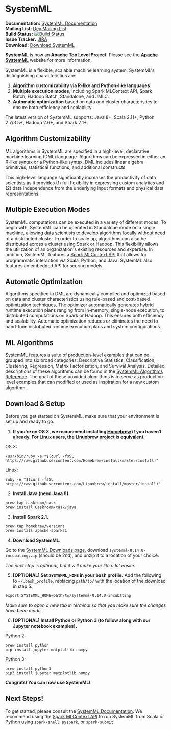 <!--
{% comment %}
Licensed to the Apache Software Foundation (ASF) under one or more
contributor license agreements.  See the NOTICE file distributed with
this work for additional information regarding copyright ownership.
The ASF licenses this file to you under the Apache License, Version 2.0
(the "License"); you may not use this file except in compliance with
the License.  You may obtain a copy of the License at

http://www.apache.org/licenses/LICENSE-2.0

Unless required by applicable law or agreed to in writing, software
distributed under the License is distributed on an "AS IS" BASIS,
WITHOUT WARRANTIES OR CONDITIONS OF ANY KIND, either express or implied.
See the License for the specific language governing permissions and
limitations under the License.
{% endcomment %}
-->

# SystemML

**Documentation:** [SystemML Documentation](http://systemml.apache.org/documentation)<br/>
**Mailing List:** [Dev Mailing List](mailto:dev@systemml.apache.org)<br/>
**Build Status:** [![Build Status](https://sparktc.ibmcloud.com/jenkins/job/SystemML-DailyTest/badge/icon)](https://sparktc.ibmcloud.com/jenkins/job/SystemML-DailyTest)<br/>
**Issue Tracker:** [JIRA](https://issues.apache.org/jira/browse/SYSTEMML)<br/>
**Download:** [Download SystemML](http://systemml.apache.org/download.html)<br/>

**SystemML** is now an **Apache Top Level Project**! Please see the [**Apache SystemML**](http://systemml.apache.org/)
website for more information.

SystemML is a flexible, scalable machine learning system.
SystemML's distinguishing characteristics are:

  1. **Algorithm customizability via R-like and Python-like languages**.
  2. **Multiple execution modes**, including Spark MLContext API, Spark Batch, Hadoop Batch, Standalone, and JMLC.
  3. **Automatic optimization** based on data and cluster characteristics to ensure both efficiency and scalability.

The latest version of SystemML supports: Java 8+, Scala 2.11+, Python 2.7/3.5+, Hadoop 2.6+, and Spark 2.1+.


## Algorithm Customizability

ML algorithms in SystemML are specified in a high-level, declarative machine learning (DML) language.
Algorithms can be expressed in either an R-like syntax or a Python-like syntax. DML includes
linear algebra primitives, statistical functions, and additional constructs.

This high-level language significantly increases the productivity of
data scientists as it provides (1) full flexibility in expressing custom
analytics and (2) data independence from the underlying input formats and
physical data representations.


## Multiple Execution Modes

SystemML computations can be executed in a variety of different modes. To begin with, SystemML
can be operated in Standalone mode on a single machine, allowing data scientists to develop
algorithms locally without need of a distributed cluster. In order to scale up, algorithms can also be distributed
across a cluster using Spark or Hadoop.
This flexibility allows the utilization of an organization's existing resources and expertise.
In addition, SystemML features a
[Spark MLContext API](http://apache.github.io/incubator-systemml/spark-mlcontext-programming-guide.html)
that allows for programmatic interaction via Scala, Python, and Java. SystemML also features an
embedded API for scoring models.


## Automatic Optimization

Algorithms specified in DML are dynamically compiled and optimized based on data and cluster characteristics
using rule-based and cost-based optimization techniques. The optimizer automatically generates hybrid runtime
execution plans ranging from in-memory, single-node execution, to distributed computations on Spark or Hadoop.
This ensures both efficiency and scalability. Automatic optimization reduces or eliminates the need to hand-tune
distributed runtime execution plans and system configurations.

## ML Algorithms

SystemML features a suite of production-level examples that can be grouped into six broad categories:
Descriptive Statistics, Classification, Clustering, Regression, Matrix Factorization, and Survival Analysis.
Detailed descriptions of these algorithms can be found in the
[SystemML Algorithms Reference](http://apache.github.io/incubator-systemml/algorithms-reference.html).  The goal of these provided algorithms is to serve as production-level examples that can modified or used as inspiration for a new custom algorithm.

## Download & Setup

Before you get started on SystemML, make sure that your environment is set up and ready to go.

  1. **If you’re on OS X, we recommend installing [Homebrew](http://brew.sh) if you haven’t already.  For Linux users, the [Linuxbrew project](http://linuxbrew.sh/) is equivalent.**

  OS X:
  ```
  /usr/bin/ruby -e "$(curl -fsSL https://raw.githubusercontent.com/Homebrew/install/master/install)"
  ```
  Linux:
  ```
  ruby -e "$(curl -fsSL https://raw.githubusercontent.com/Linuxbrew/install/master/install)"
  ```

  2. **Install Java (need Java 8).**
  ```
  brew tap caskroom/cask
  brew install Caskroom/cask/java
  ```

  3. **Install Spark 2.1.**
  ```
  brew tap homebrew/versions
  brew install apache-spark21
  ```

  4. **Download SystemML.**

  Go to the [SystemML Downloads page](http://systemml.apache.org/download.html), download `systemml-0.14.0-incubating.zip` (should be 2nd), and unzip it to a location of your choice.

  *The next step is optional, but it will make your life a lot easier.*

  5. **[OPTIONAL] Set `SYSTEMML_HOME` in your bash profile.**
  Add the following to `~/.bash_profile`, replacing `path/to/` with the location of the download in step 5.
  ```
  export SYSTEMML_HOME=path/to/systemml-0.14.0-incubating
  ```
  *Make sure to open a new tab in terminal so that you make sure the changes have been made.*

  6. **[OPTIONAL] Install Python or Python 3 (to follow along with our Jupyter notebook examples).**

  Python 2:
  ```
  brew install python
  pip install jupyter matplotlib numpy
  ```

  Python 3:
  ```
  brew install python3
  pip3 install jupyter matplotlib numpy
  ```

**Congrats! You can now use SystemML!**

## Next Steps!

To get started, please consult the
[SystemML Documentation](http://systemml.apache.org/documentation).  We
recommend using the [Spark MLContext API](http://apache.github.io/incubator-systemml/spark-mlcontext-programming-guide.html)
to run SystemML from Scala or Python using `spark-shell`, `pyspark`, or `spark-submit`.
